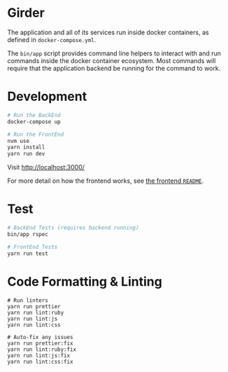 # Girder

The application and all of its services run inside docker containers, as defined in `docker-compose.yml`.

The `bin/app` script provides command line helpers to interact with and run commands inside the docker container ecosystem. Most commands will require that the application backend be running for the command to work.

# Development

```bash
# Run the BackEnd
docker-compose up

# Run the FrontEnd
nvm use
yarn install
yarn run dev
```

Visit [http://localhost:3000/](http://localhost:7000/)

For more detail on how the frontend works, see [the frontend `README`](app/frontend/README.md).

# Test

```bash
# BackEnd Tests (requires backend running)
bin/app rspec

# FrontEnd Tests
yarn run test
```

# Code Formatting & Linting

```shell
# Run linters
yarn run prettier
yarn run lint:ruby
yarn run lint:js
yarn run lint:css

# Auto-fix any issues
yarn run prettier:fix
yarn run lint:ruby:fix
yarn run lint:js:fix
yarn run lint:css:fix
```
